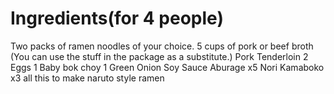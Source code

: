 # Ingredients(for 4 people)
Two packs of ramen noodles of your choice.
5 cups of pork or beef broth (You can use the stuff in the package as a substitute.)
Pork Tenderloin
2 Eggs
1 Baby bok choy
1 Green Onion
Soy Sauce
Aburage x5
Nori
Kamaboko x3
all this to make naruto style ramen


 